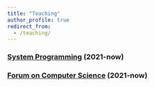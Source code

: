 ```yaml
---
title: "Teaching"
author_profile: true
redirect_from: 
  - /teaching/
---
```


### [System Programming](https://www.ocw.titech.ac.jp/index.php?module=General&action=T0300&GakubuCD=4&GakkaCD=342300&KeiCD=23&KougiCD=202502435&Nendo=2025&vid=03&lang=EN) (2021-now)

### [Forum on Computer Science](https://www.ocw.titech.ac.jp/index.php?module=General&action=T0300&GakubuCD=4&GakkaCD=340000&KeiCD=&KougiCD=202532846&Nendo=2025&vid=03&lang=EN) (2021-now)
